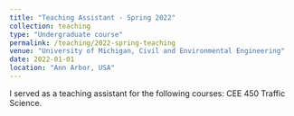 ```yaml
---
title: "Teaching Assistant - Spring 2022"
collection: teaching
type: "Undergraduate course"
permalink: /teaching/2022-spring-teaching
venue: "University of Michigan, Civil and Environmental Engineering"
date: 2022-01-01
location: "Ann Arbor, USA"
---
```


I served as a teaching assistant for the following courses: CEE 450 Traffic Science. 